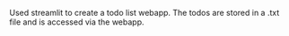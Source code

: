 Used streamlit to create a todo list webapp. The todos are stored in a .txt file and is accessed via the webapp. 
